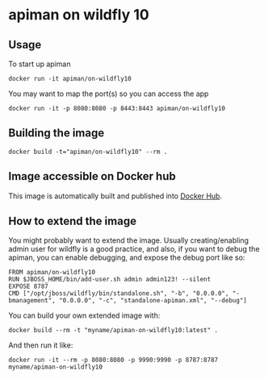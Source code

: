 apiman on wildfly 10
===================

## Usage

To start up apiman

    docker run -it apiman/on-wildfly10

You may want to map the port(s) so you can access the app

    docker run -it -p 8080:8080 -p 8443:8443 apiman/on-wildfly10

## Building the image

    docker build -t="apiman/on-wildfly10" --rm .

## Image accessible on Docker hub

This image is automatically built and published into [Docker Hub](https://registry.hub.docker.com/u/apiman/on-wildfly10/).


## How to extend the image

You might probably want to extend the image. Usually creating/enabling admin user for wildfly is a good practice, and also, if you want to debug the apiman, you can enable debugging, and expose the debug port like so:

    FROM apiman/on-wildfly10
    RUN $JBOSS_HOME/bin/add-user.sh admin admin123! --silent
    EXPOSE 8787
    CMD ["/opt/jboss/wildfly/bin/standalone.sh", "-b", "0.0.0.0", "-bmanagement", "0.0.0.0", "-c", "standalone-apiman.xml", "--debug"]

You can build your own extended image with:

    docker build --rm -t "myname/apiman-on-wildfly10:latest" .

And then run it like:

    docker run -it --rm -p 8080:8080 -p 9990:9990 -p 8787:8787 myname/apiman-on-wildfly10
    
